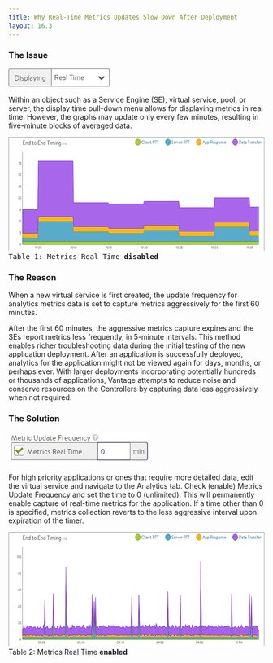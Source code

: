 ```yaml
---
title: Why Real-Time Metrics Updates Slow Down After Deployment
layout: 16.3
---
```

### The Issue

<img class="size-full wp-image-234 alignright" src="img/Display.png" alt="Display" width="199" height="35">

Within an object such as a Service Engine (SE), virtual service, pool, or server, the display time pull-down menu allows for displaying metrics in real time. However, the graphs may update only every few minutes, resulting in five-minute blocks of averaged data.  

<pre><a href="img/Metrics2.png"><img class="alignnone size-full wp-image-236" src="img/Metrics2.png" alt="Metrics2" width="600" height="224">
</a>Table 1: Metrics Real Time <strong>disabled</strong></pre> 

### The Reason

When a new virtual service is first created, the update frequency for analytics metrics data is set to capture metrics aggressively for the first 60 minutes.  

After the first 60 minutes, the aggressive metrics capture expires and the SEs report metrics less frequently, in 5-minute intervals. This method enables richer troubleshooting data during the initial testing of the new application deployment. After an application is successfully deployed, analytics for the application might not be viewed again for days, months, or perhaps ever. With larger deployments incorporating potentially hundreds or thousands of applications, Vantage attempts to reduce noise and conserve resources on the Controllers by capturing data less aggressively when not required.

### The Solution

<img class="size-full wp-image-235 alignright" src="img/Metrics1.png" alt="Metrics1" width="280" height="64">

For high priority applications or ones that require more detailed data, edit the virtual service and navigate to the Analytics tab. Check (enable) Metrics Update Frequency and set the time to 0 (unlimited). This will permanently enable capture of real-time metrics for the application. If a time other than 0 is specified, metrics collection reverts to the less aggressive interval upon expiration of the timer.

<a href="img/Metrics3.png"><img class="alignnone size-full wp-image-237" src="img/Metrics3.png" alt="Metrics3" width="600" height="224"> </a>Table 2: Metrics Real Time **enabled**  
